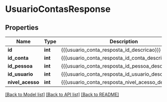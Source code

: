 # UsuarioContasResponse

## Properties
Name | Type | Description | Notes
------------ | ------------- | ------------- | -------------
**id** | **int** | {{{usuario_conta_resposta_id_descricao}}} | [optional] 
**id_conta** | **int** | {{{usuario_conta_resposta_id_conta_descricao}}} | [optional] 
**id_pessoa** | **int** | {{{usuario_conta_resposta_id_pessoa_descricao}}} | [optional] 
**id_usuario** | **int** | {{{usuario_conta_resposta_id_usuario_descricao}}} | [optional] 
**nivel_acesso** | **int** | {{{usuario_conta_resposta_nivel_acesso_descricao}}} | [optional] 

[[Back to Model list]](../README.md#documentation-for-models) [[Back to API list]](../README.md#documentation-for-api-endpoints) [[Back to README]](../README.md)


